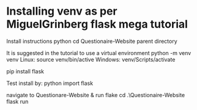 # Installing venv as per MiguelGrinberg flask mega tutorial
Install instructions
python
cd Questionaire-Website parent directory

It is suggested in the tutorial to use a virtual environment
python -m venv venv
Linux: source venv/bin/active
Windows: venv/Scripts/activate

pip install flask

Test install by:
python
import flask

navigate to Questionare-Website & run flake
cd .\Questionaire-Website\
flask run